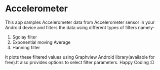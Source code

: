 # Accelerometer
This app samples Accelerometer data from Accelerometer sensor in your Android device and filters the data using different types of filters namely-
1) Sgolay filter
2) Exponential moving Average
3) Hanning filter

It plots these filtered values using Graphview Android library(available for free).It also provides options to select filter parameters.
Happy Coding :D
